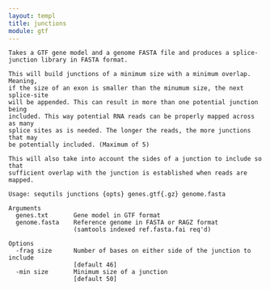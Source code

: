 ```yaml
---
layout: templ
title: junctions
module: gtf
---
```

    
    Takes a GTF gene model and a genome FASTA file and produces a splice-
    junction library in FASTA format.
    
    This will build junctions of a minimum size with a minimum overlap. Meaning,
    if the size of an exon is smaller than the minumum size, the next splice-site
    will be appended. This can result in more than one potential junction being
    included. This way potential RNA reads can be properly mapped across as many
    splice sites as is needed. The longer the reads, the more junctions that may
    be potentially included. (Maximum of 5)
    
    This will also take into account the sides of a junction to include so that
    sufficient overlap with the junction is established when reads are mapped.
    
    Usage: sequtils junctions {opts} genes.gtf{.gz} genome.fasta
    
    Arguments
      genes.txt       Gene model in GTF format
      genome.fasta    Reference genome in FASTA or RAGZ format
                      (samtools indexed ref.fasta.fai req'd)
    
    Options
      -frag size      Number of bases on either side of the junction to include
                      [default 46]
      -min size       Minimum size of a junction
                      [default 50]
    
    
